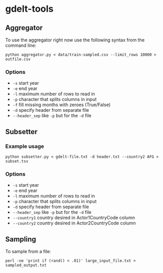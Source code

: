 gdelt-tools
===========

## Aggregator

To use the aggregator right now use the following syntax from the command line:

```
python aggregator.py < data/train-sampled.csv --limit_rows 10000 > outfile.csv
```

### Options

- `-s` start year
- `-e` end year
- `-l` maximum number of rows to read in
- `-p` character that splits columns in input
- `-f` fill missing months with zeroes (True/False)
- `-d` specify header from separate file
- `--header_sep` like `-p` but for the `-d` file

## Subsetter

### Example usage

```
python subsetter.py < gdelt-file.txt -d header.txt --country2 AFG > subset.tsv
```

### Options 

- `-s` start year
- `-e` end year
- `-l` maximum number of rows to read in
- `-p` character that splits columns in input
- `-d` specify header from separate file
- `--header_sep` like `-p` but for the `-d` file
- `--country1` country desired in Actor1CountryCode column
- `--country2` country desired in Actor2CountryCode column

## Sampling 
To sample from a file: 
```
perl -ne 'print if (rand() < .01)' large_input_file.txt > sampled_output.txt
```